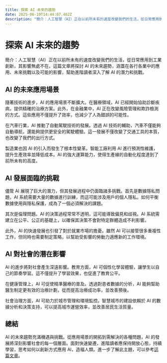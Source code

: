 ```yaml
---
title: 探索 AI 未來的趨勢
date: 2025-06-10T14:44:07.462Z
description: "簡介：人工智慧（AI）正在以前所未有的速度改變我們的生活，從日常應用到工業創新，其影響無處不在。這篇文章將探討 AI 的未來趨勢，涵蓋在各行各業中的應用、未來挑戰以及可能的影響，幫助進階讀者深入了解 AI 的潛力和挑戰。"
---
```


# 探索 AI 未來的趨勢

簡介：人工智慧（AI）正在以前所未有的速度改變我們的生活，從日常應用到工業創新，其影響無處不在。這篇文章將探討 AI 的未來趨勢，涵蓋在各行各業中的應用、未來挑戰以及可能的影響，幫助進階讀者深入了解 AI 的潛力和挑戰。

## AI 的未來應用場景

隨著技術的進步，AI 的應用場景不斷擴大。在醫療領域，AI 已經開始協助診斷疾病，提供精確的治療方案。此外，在金融業中，AI 正在改變風險管理和欺詐檢測的方式。這些應用不僅提升了效率，也減少了人為錯誤的可能性。

在汽車行業，AI 推動了自動駕駛技術的發展。透過 AI 技術的輔助，汽車不僅能夠自動導航，還能夠提供更安全的駕駛體驗。這一發展不僅改變了交通工具的本質，也改變了我們的出行方式。

製造業也因 AI 的引入而發生了根本性變革。智能工廠利用 AI 進行預測性維護，提升生產效率並降低成本。AI 的強大運算能力，使得生產線的自動化程度達到了前所未有的高度。

## AI 發展面臨的挑戰

儘管 AI 展現了巨大的潛力，但其發展過程中仍面臨諸多挑戰。首先是數據隱私問題，AI 系統需要大量的數據進行訓練，而這可能涉及用戶的個人隱私。如何平衡數據使用與隱私保護，成為了一個必須解決的課題。

其次是倫理問題。AI 的決策過程常常不透明，這可能導致偏見和歧視。AI 系統需建立在公平、公正的基礎上，以確保其決策不會對特定群體造成不利影響。

此外，AI 的快速發展也引發了對於就業市場的擔憂。雖然 AI 可以接管很多重複性工作，但同時也需要制定策略，以幫助受影響的勞動力適應新的工作環境。

## AI 對社會的潛在影響

AI 的進步將對社會產生深遠影響。教育方面，AI 可個性化學習體驗，讓學生以自己的節奏學習。這不僅提升了學習效果，也促進了教育公平。

在健康管理上，AI 可促使精準醫療的普及。透過對患者數據的分析，AI 能夠幫助醫生制定更有效的治療計劃，從而提高治療成功率，並改善預後。

社會治理方面，AI 可助力於城市管理和環境監控。智慧城市的建設依賴於 AI 的數據分析和決策支持，可以提高城市運營效率，並改善居民生活質量。

## 總結

AI 的未來趨勢充滿機遇與挑戰。從應用場景的開拓到需解決的各種問題，AI 的發展將深刻影響社會的每一個層面。面對快速變遷，進階讀者應保持開放心態，持續學習，思考如何以創新方式應用 AI，造福人類。進一步了解此主題，可以參考[這篇文章](https://www.example.com)。